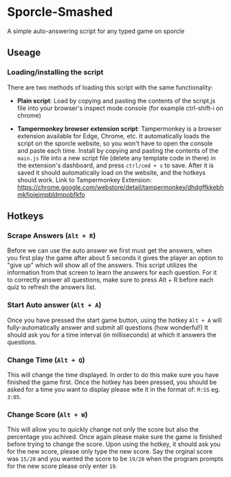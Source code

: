 # Sporcle-Smashed
A simple auto-answering script for any typed game on sporcle
## Useage
### Loading/installing the script
There are two methods of loading this script with the same functionality:

* __Plain script__: Load by copying and pasting the contents of the script.js file into your browser's inspect mode console (for example ctrl-shift-i on chrome)

* __Tampermonkey browser extension script__: Tampermonkey is a browser extension available for Edge, Chrome, etc. It automatically loads the script on the sporcle website, so you won't have to open the console and paste each time. Install by copying and pasting the contents of the `main.js` file into a new script file (delete any template code in there) in the extension's dashboard, and press `ctrl/cmd + s` to save. After it is saved it should automatically load on the website, and the hotkeys should work.
Link to Tampermonkey Extension: https://chrome.google.com/webstore/detail/tampermonkey/dhdgffkkebhmkfjojejmpbldmpobfkfo

## Hotkeys
### Scrape Answers (`Alt + R`)
Before we can use the auto answer we first must get the answers, when you first play the game after about 5 seconds it gives the player an option to "give up" which will show all of the answers. This script utilizes the information from that screen to learn the answers for each question. For it to correctly answer all questions, make sure to press Alt + R before each quiz to refresh the answers list.

### Start Auto answer (`Alt + A`)
Once you have pressed the start game button, using the hotkey `Alt + A` will fully-automatically answer and submit all questions (how wonderful!) It should ask you for a time interval (in milliseconds) at which it answers the questions.

### Change Time (`Alt + Q`)
This will change the time displayed. In order to do this make sure you have finished the game first. Once the hotkey has been pressed, you should be asked for a time you want to display please wite it in the format of: `M:SS` eg. `3:05`.

### Change Score (`Alt + W`)
This will allow you to quickly change not only the score but also the percentage you achived. Once again please make sure the game is finished before trying to change the score. Upon using the hotkey, it should ask you for the new score, please only type the new score. Say the orginal score was `15/20` and you wanted the score to be `19/20` when the program prompts for the new score please only enter `19`.
